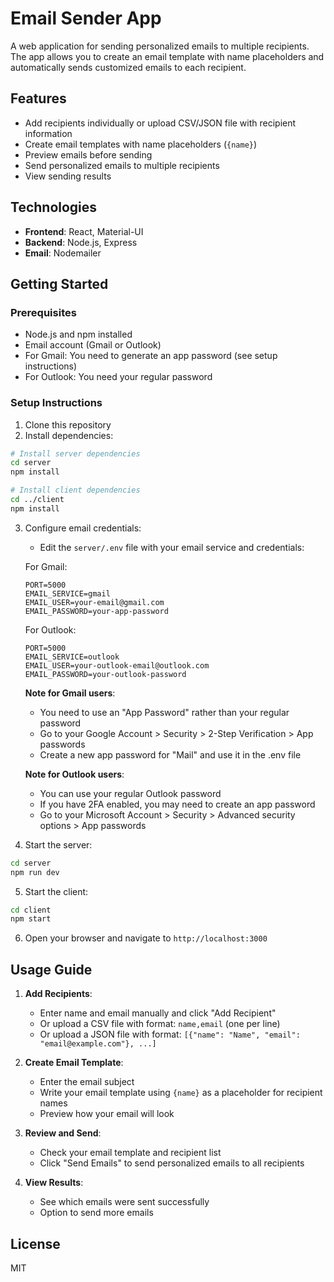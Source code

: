 # Email Sender App

A web application for sending personalized emails to multiple recipients. The app allows you to create an email template with name placeholders and automatically sends customized emails to each recipient.

## Features

- Add recipients individually or upload CSV/JSON file with recipient information
- Create email templates with name placeholders (`{name}`)
- Preview emails before sending
- Send personalized emails to multiple recipients
- View sending results

## Technologies

- **Frontend**: React, Material-UI
- **Backend**: Node.js, Express
- **Email**: Nodemailer

## Getting Started

### Prerequisites

- Node.js and npm installed
- Email account (Gmail or Outlook)
- For Gmail: You need to generate an app password (see setup instructions)
- For Outlook: You need your regular password

### Setup Instructions

1. Clone this repository
2. Install dependencies:

```bash
# Install server dependencies
cd server
npm install

# Install client dependencies
cd ../client
npm install
```

3. Configure email credentials:

   - Edit the `server/.env` file with your email service and credentials:

   For Gmail:

   ```
   PORT=5000
   EMAIL_SERVICE=gmail
   EMAIL_USER=your-email@gmail.com
   EMAIL_PASSWORD=your-app-password
   ```

   For Outlook:

   ```
   PORT=5000
   EMAIL_SERVICE=outlook
   EMAIL_USER=your-outlook-email@outlook.com
   EMAIL_PASSWORD=your-outlook-password
   ```

   **Note for Gmail users**:

   - You need to use an "App Password" rather than your regular password
   - Go to your Google Account > Security > 2-Step Verification > App passwords
   - Create a new app password for "Mail" and use it in the .env file

   **Note for Outlook users**:

   - You can use your regular Outlook password
   - If you have 2FA enabled, you may need to create an app password
   - Go to your Microsoft Account > Security > Advanced security options > App passwords

4. Start the server:

```bash
cd server
npm run dev
```

5. Start the client:

```bash
cd client
npm start
```

6. Open your browser and navigate to `http://localhost:3000`

## Usage Guide

1. **Add Recipients**:

   - Enter name and email manually and click "Add Recipient"
   - Or upload a CSV file with format: `name,email` (one per line)
   - Or upload a JSON file with format: `[{"name": "Name", "email": "email@example.com"}, ...]`

2. **Create Email Template**:

   - Enter the email subject
   - Write your email template using `{name}` as a placeholder for recipient names
   - Preview how your email will look

3. **Review and Send**:

   - Check your email template and recipient list
   - Click "Send Emails" to send personalized emails to all recipients

4. **View Results**:
   - See which emails were sent successfully
   - Option to send more emails

## License

MIT
